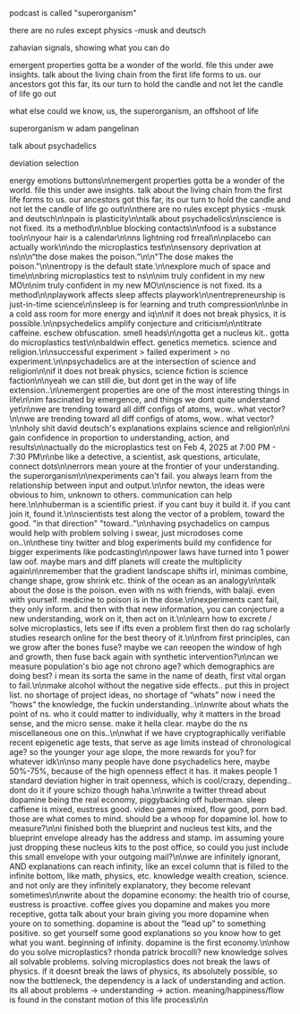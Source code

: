 podcast is called "superorganism"

there are no rules except physics -musk and deutsch

zahavian signals, showing what you can do







emergent properties gotta be a wonder of the world. file this under awe insights. talk about the living chain from the first life forms to us. our ancestors got this far, its our turn to hold the candle and not let the candle of life go out



what else could we know, us, the superorganism, an offshoot of life

superorganism w adam pangelinan

talk about psychadelics

deviation selection





energy emotions buttons\n\nemergent properties gotta be a wonder of the world. file this under awe insights. talk about the living chain from the first life forms to us. our ancestors got this far, its our turn to hold the candle and not let the candle of life go out\n\nthere are no rules except physics -musk and deutsch\n\npain is plasticity\n\ntalk about psychadelics\n\nscience is not fixed. its a method\n\nblue blocking contacts\n\nfood is a substance too\n\nyour hair is a calendar\n\nns lightning rod frreal\n\nplacebo can actually work\n\ndo the microplastics test\n\nsensory deprivation at ns\n\n“the dose makes the poison.”\n\n"The dose makes the poison."\n\nentropy is the default state.\n\nexplore much of space and time\n\nbring microplastics test to ns\n\nim truly confident in my new MO\n\nim truly confident in my new MO\n\nscience is not fixed. its a method\n\nplaywork affects sleep affects playwork\n\nentrepreneurship is just-in-time science\n\nsleep is for learning and truth compression\n\nbe in a cold ass room for more energy and iq\n\nif it does not break physics, it is possible.\n\npsychedelics amplify conjecture and criticism\n\ntitrate caffeine. eschew obfuscation. smell heads\n\ngotta get a nucleus kit.. gotta do microplastics test\n\nbaldwin effect. genetics memetics. science and religion.\n\nsuccessful experiment > failed experiment > no experiment.\n\npsychadelics are at the intersection of science and religion\n\nif it does not break physics, science fiction is science faction\n\nyeah we can still die, but dont get in the way of life extension..\n\nemergent properties are one of the most interesting things in life\n\nim fascinated by emergence, and things we dont quite understand yet\n\nwe are trending toward all diff configs of atoms, wow.. what vector?\n\nwe are trending toward all diff configs of atoms, wow.. what vector?\n\nholy shit david deutsch's explanations explains science and religion\n\ni gain confidence in proportion to understanding, action, and results\n\nactually do the microplastics test on Feb 4, 2025 at 7:00 PM - 7:30 PM\n\nbe like a detective, a scientist, ask questions, articulate, connect dots\n\nerrors mean youre at the frontier of your understanding. the superorganism\n\nexperiments can't fail. you always learn from the relationship between input and output.\n\nfor newton, the ideas were obvious to him, unknown to others. communication can help here.\n\nhuberman is a scientific priest. if you cant buy it build it. if you cant join it, found it.\n\nscientists test along the vector of a problem, toward the good. "in that direction" "toward.."\n\nhaving psychadelics on campus would help with problem solving i swear, just microdoses come on..\n\nthese tiny twitter and blog experiments build my confidence for bigger experiments like podcasting\n\npower laws have turned into 1 power law oof. maybe mars and diff planets will create the multiplicity again\n\nremember that the gradient landscape shifts irl, minimas combine, change shape, grow shrink etc. think of the ocean as an analogy\n\ntalk about the dose is the poison. even with ns with friends, with balaji. even with yourself. medicine to poison is in the dose.\n\nexperiments cant fail, they only inform. and then with that new information, you can conjecture a new understanding, work on it, then act on it.\n\nlearn how to excrete / solve microplastics, lets see if ifts even a problem first then do rag scholarly studies research online for the best theory of it.\n\nfrom first principles, can we grow after the bones fuse? maybe we can reeopen the window of hgh and growth, then fuse back again with synthetic intervention?\n\ncan we measure population's bio age not chrono age? which demographics are doing best? i mean its sorta the same in the name of death, first vital organ to fail.\n\nmake alcohol without the negative side effects.. put this in project list. no shortage of project ideas, no shortage of “whats” now i need the “hows” the knowledge, the fuckin understanding..\n\nwrite about whats the point of ns. who it could matter to individually, why it matters in the broad sense, and the micro sense. make it hella clear. maybe do the ns miscellaneous one on this..\n\nwhat if we have cryptographically verifiable recent epigenetic age tests, that serve as age limits instead of chronological age? so the younger your age slope, the more rewards for you? for whatever idk\n\nso many people have done psychadelics here, maybe 50%-75%, because of the high openness effect it has. it makes people 1 standard deviation higher in trait openness, which is cool/crazy, depending.. dont do it if youre schizo though haha.\n\nwrite a twitter thread about dopamine being the real economy, piggybacking off huberman. sleep caffiene is mixed, eustress good. video games mixed, flow good, porn bad. those are what comes to mind. should be a whoop for dopamine lol. how to measure?\n\ni finished both the blueprint and nucleus test kits, and the blueprint envelope already has the address and stamp. im assuming youre just dropping these nucleus kits to the post office, so could you just include this small envelope with your outgoing mail?\n\nwe are infinitely ignorant, AND explanations can reach infinity, like an excel column that is filled to the infinite bottom, like math, physics, etc. knowledge wealth creation, science. and not only are they infinitely explanatory, they become relevant sometimes\n\nwrite about the dopamine economy: the health trio of course, eustress is proactive. coffee gives you dopamine and makes you more receptive, gotta talk about your brain giving you more dopamine when youre on to something. dopamine is about the “lead up” to something positive. so get yourself some good explanations so you know how to get what you want. beginning of infinity. dopamine is the first economy.\n\nhow do you solve microplastics? rhonda patrick brocolli? new knowledge solves all solvable problems. solving microplastics does not break the laws of physics. if it doesnt break the laws of physics, its absolutely possible, so now the bottleneck, the dependency is a lack of understanding and action. its all about problems -> understanding -> action. meaning/happiness/flow is found in the constant motion of this life process\n\n